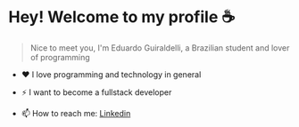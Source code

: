 # Hey! Welcome to my profile ☕
> Nice to meet you, I'm Eduardo Guiraldelli, a Brazilian student and lover of programming

- :heart: I love programming and technology in general

- ⚡ I want to become a fullstack developer

- 📫 How to reach me: [Linkedin](https://www.linkedin.com/in/guiraldellis/)

